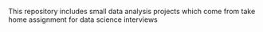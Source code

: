 This repository includes small data analysis projects which come from take home assignment for data science interviews 
